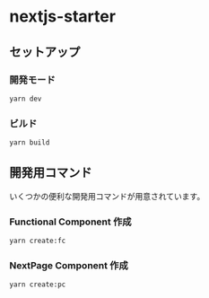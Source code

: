 # nextjs-starter

## セットアップ

### 開発モード

```bash
yarn dev
```

### ビルド

```bash
yarn build
```

## 開発用コマンド

いくつかの便利な開発用コマンドが用意されています。

### Functional Component 作成

```bash
yarn create:fc
```

### NextPage Component 作成

```bash
yarn create:pc
```
